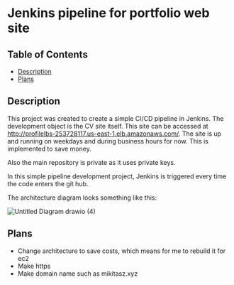# Jenkins pipeline for portfolio web site
## Table of Contents
- [Description](#description)
- [Plans](#lans)

## Description
This project was created to create a simple CI/CD pipeline in Jenkins. The development object is the CV site itself. This site can be accessed at http://profilelbs-253728117.us-east-1.elb.amazonaws.com/. The site is up and running on weekdays and during business hours for now. This is implemented to save money.

Also the main repository is private as it uses private keys. 

In this simple pipeline development project, Jenkins is triggered every time the code enters the git hub.

The architecture diagram looks something like this:

![Untitled Diagram drawio (4)](https://github.com/Mikitasz/Portfolio-Public/assets/94795099/36d75179-a222-43a6-bb6d-153c88963eb8)


## Plans
- Change architecture to save costs, which means for me to rebuild it for ec2
- Make https
- Make domain name such as mikitasz.xyz

